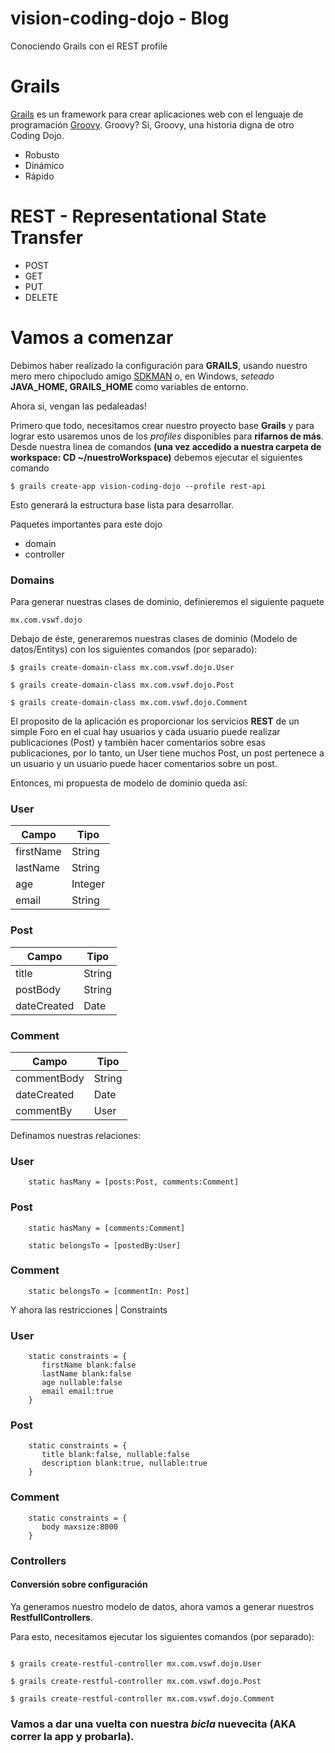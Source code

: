 # vision-coding-dojo - Blog 
Conociendo Grails con el REST profile

Grails
===

[Grails](http://grails.org/) es un framework para crear aplicaciones web con el lenguaje de programación [Groovy](http://groovy-lang.org/). Groovy? Si, Groovy, una historia digna de otro Coding Dojo. 

 - Robusto
 - Dinámico
 - Rápido



REST -  Representational State Transfer
===
 - POST
 - GET
 - PUT
 - DELETE

Vamos a comenzar
===

Debimos haber realizado la configuración para **GRAILS**, usando nuestro mero mero chipocludo amigo [SDKMAN](http://sdkman.io/) o, en Windows, _seteado_ **JAVA_HOME, GRAILS_HOME** como variables de entorno.

Ahora si, vengan las pedaleadas!

Primero que todo, necesitamos crear nuestro proyecto base **Grails** y para lograr esto usaremos unos de los _profiles_ disponibles para **rifarnos de más**. Desde nuestra linea de comandos **(una vez accedido a nuestra carpeta de workspace: CD ~/nuestroWorkspace)** debemos ejecutar el siguientes comando 

```
$ grails create-app vision-coding-dojo --profile rest-api
```

Esto generará la estructura base lista para desarrollar. 

Paquetes importantes para este dojo

- domain
- controller

### **Domains**

Para generar nuestras clases de dominio, definieremos el siguiente paquete

```
mx.com.vswf.dojo
```

Debajo de éste, generaremos nuestras clases de dominio (Modelo de datos/Entitys) con los siguientes comandos (por separado):

```
$ grails create-domain-class mx.com.vswf.dojo.User

$ grails create-domain-class mx.com.vswf.dojo.Post

$ grails create-domain-class mx.com.vswf.dojo.Comment
```

El proposito de la aplicación es proporcionar los servicios **REST** de un simple Foro en el cual hay usuarios y cada usuario puede realizar publicaciones (Post) y tambièn hacer comentarios sobre esas publicaciones, por lo tanto, un User tiene muchos Post, un post pertenece a un usuario y un usuario puede hacer comentarios sobre un post.

Entonces, mi propuesta de modelo de dominio queda así:



### User

|Campo | Tipo  |
|--------------------------|---|
|firstName|String|
|lastName|String|
|age|Integer|
|email|String|


### Post

|Campo | Tipo  |
|--------------------------|---|
|title|String|
|postBody|String|
|dateCreated|Date|

### Comment

|Campo | Tipo  |
|--------------------------|---|
|commentBody|String|
|dateCreated|	Date|
|commentBy|User|




Definamos nuestras relaciones:

### User

```
	static hasMany = [posts:Post, comments:Comment]
```

### Post

```
	static hasMany = [comments:Comment]

	static belongsTo = [postedBy:User]
```

### Comment

```
	static belongsTo = [commentIn: Post]
```



Y ahora las restricciones | Constraints


### User

```
	static constraints = {
	   firstName blank:false
	   lastName blank:false
	   age nullable:false
	   email email:true
	}
```

### Post

```
	static constraints = {
	   title blank:false, nullable:false
	   description blank:true, nullable:true
	}
```

### Comment

```
	static constraints = {
	   body maxsize:8000
	}
```


### **Controllers**

#### Conversión sobre configuración

Ya generamos nuestro modelo de datos, ahora vamos a generar nuestros **RestfullControllers**. 

Para esto, necesitamos ejecutar los siguientes comandos (por separado):

```

$ grails create-restful-controller mx.com.vswf.dojo.User

$ grails create-restful-controller mx.com.vswf.dojo.Post

$ grails create-restful-controller mx.com.vswf.dojo.Comment

```

### Vamos a dar una vuelta con nuestra _bicla_ nuevecita (AKA correr la app y probarla).

